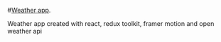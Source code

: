 #[Weather app](https://howztheweather.netlify.app/).

Weather app created with react, redux toolkit, framer motion and open weather api
